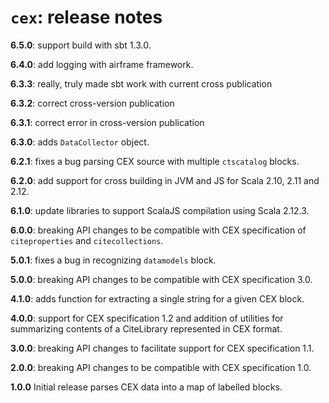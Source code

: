# `cex`: release notes

**6.5.0**: support build with sbt 1.3.0.

**6.4.0**: add logging with airframe framework.

**6.3.3**:  really, truly made sbt work with current cross publication


**6.3.2**:  correct cross-version publication

**6.3.1**:  correct error in cross-version publication

**6.3.0**:  adds `DataCollector` object.

**6.2.1**: fixes a bug parsing CEX source with multiple `ctscatalog` blocks.

**6.2.0**: add support for cross building in JVM and JS for Scala 2.10, 2.11 and 2.12.

**6.1.0**: update libraries to support ScalaJS compilation using Scala 2.12.3.

**6.0.0**:  breaking API changes to be compatible with CEX specification of `citeproperties` and `citecollections`.

**5.0.1**: fixes a bug in recognizing `datamodels` block.

**5.0.0**: breaking API changes to be compatible with CEX specification 3.0.

**4.1.0**: adds function for extracting a single string for a given CEX block.

**4.0.0**: support for CEX specification 1.2 and addition of utilities for summarizing contents of a CiteLibrary represented in CEX format.

**3.0.0**: breaking API changes to facilitate support for CEX specification 1.1.

**2.0.0**: breaking API changes to be compatible with CEX specification 1.0.

**1.0.0** Initial release parses CEX data into a map of labelled blocks.
